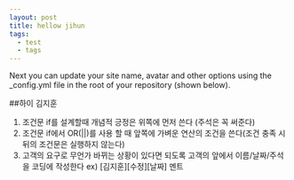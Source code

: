```yaml
---
layout: post
title: hellow jihun
tags:
  - test
  - tags
---
```


Next you can update your site name, avatar and other options using the _config.yml file in the root of your repository (shown below).

##하이 김지훈

1. 조건문 if를 설계할때 개념적 긍정은 위쪽에 먼저 쓴다 (주석은 꼭 써준다)
2. 조건문 if에서 OR(||)를 사용 할 때 앞쪽에 가벼운 연산의 조건을 쓴다(조건 충족 시 뒤의 조건문은 실행하지 않는다)
3. 고객의 요구로 무언가 바뀌는 상황이 있다면 되도록 고객의 앞에서 이름/날짜/주석을 코딩에 작성한다 ex) [김지훈][수정][날짜] 멘트
 